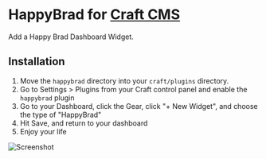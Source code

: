 # HappyBrad for [Craft CMS](http://buildwithcraft.com/)

Add a Happy Brad Dashboard Widget.

## Installation
1. Move the `happybrad` directory into your `craft/plugins` directory.
2. Go to Settings &gt; Plugins from your Craft control panel and enable the `happybrad` plugin
3. Go to your Dashboard, click the Gear, click "+ New Widget", and choose the type of "HappyBrad"
4. Hit Save, and return to your dashboard
5. Enjoy your life

![Screenshot](https://raw.githubusercontent.com/mattstauffer/happybrad/master/happybrad-in-action.png)
